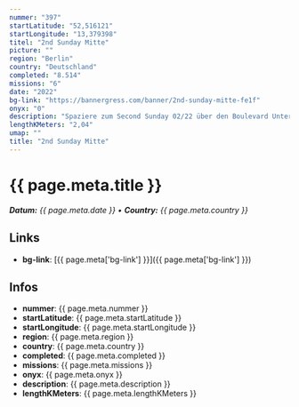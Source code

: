 ```yaml
---
nummer: "397"
startLatitude: "52,516121"
startLongitude: "13,379398"
titel: "2nd Sunday Mitte"
picture: ""
region: "Berlin"
country: "Deutschland"
completed: "8.514"
missions: "6"
date: "2022"
bg-link: "https://bannergress.com/banner/2nd-sunday-mitte-fe1f"
onyx: "0"
description: "Spaziere zum Second Sunday 02/22 über den Boulevard Unter den Linden im Bezitk Mitte."
lengthKMeters: "2,04"
umap: ""
title: "2nd Sunday Mitte"
---
```


# {{ page.meta.title }}
_**Datum:** {{ page.meta.date }} • **Country:** {{ page.meta.country }}_

## Links
- **bg-link**: [{{ page.meta['bg-link'] }}]({{ page.meta['bg-link'] }})

## Infos
- **nummer**: {{ page.meta.nummer }}
- **startLatitude**: {{ page.meta.startLatitude }}
- **startLongitude**: {{ page.meta.startLongitude }}
- **region**: {{ page.meta.region }}
- **country**: {{ page.meta.country }}
- **completed**: {{ page.meta.completed }}
- **missions**: {{ page.meta.missions }}
- **onyx**: {{ page.meta.onyx }}
- **description**: {{ page.meta.description }}
- **lengthKMeters**: {{ page.meta.lengthKMeters }}

